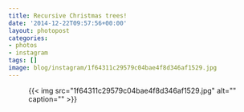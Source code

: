 ```yaml
---
title: Recursive Christmas trees!
date: '2014-12-22T09:57:56+00:00'
layout: photopost
categories:
- photos
- instagram
tags: []
image: blog/instagram/1f64311c29579c04bae4f8d346af1529.jpg
---
```


<figure class="photo photo--square">
  {{< img src="1f64311c29579c04bae4f8d346af1529.jpg" alt="" caption="" >}}

</figure>



